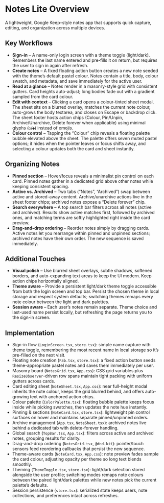 # Notes Lite Overview

A lightweight, Google Keep–style notes app that supports quick capture, editing, and organization across multiple devices.

## Key Workflows
- **Sign-in** – A name-only login screen with a theme toggle (light/dark). Remembers the last name entered and pre-fills it on return, but requires the user to sign in again after refresh.
- **Create notes** – A fixed floating action button creates a new note seeded with the theme’s default pastel colour. Notes contain a title, body, colour swatch, and metadata, and save immediately for the active user.
- **Read at a glance** – Notes render in a masonry-style grid with consistent gutters. Card heights auto-adjust; long bodies fade out with a gradient sampled from the card colour.
- **Edit with context** – Clicking a card opens a colour-tinted sheet modal. The sheet sits on a blurred overlay, matches the current note colour, auto-grows the body textarea, and closes on Escape or backdrop click. The sheet footer hosts action chips (Colour, Pin/Unpin, Archive/Unarchive, Delete forever when applicable) using minimal glyphs (`○`/`●`) instead of emojis.
- **Colour control** – Tapping the “Colour” chip reveals a floating palette bubble elevated above the sheet. The palette offers seven muted pastel options; it hides when the pointer leaves or focus shifts away, and selecting a colour updates both the card and sheet instantly.

## Organizing Notes
- **Pinned section** – Hover/focus reveals a minimalist pin control on each card. Pinned notes gather in a dedicated grid above other notes while keeping consistent spacing.
- **Active vs. Archived** – Two tabs (“Notes”, “Archived”) swap between active and stored-away content. Archive/unarchive actions live in the sheet footer chips; archived notes expose a “Delete forever” chip.
- **Search everywhere** – A top search bar filters across all notes (active and archived). Results show active matches first, followed by archived ones, and matching terms are softly highlighted right inside the card preview.
- **Drag-and-drop ordering** – Reorder notes simply by dragging cards. Active notes let you rearrange within pinned and unpinned sections; archived notes have their own order. The new sequence is saved immediately.

## Additional Touches
- **Visual polish** – Use blurred sheet overlays, subtle shadows, softened borders, and auto-expanding text areas to keep the UI modern. Keep action chips horizontally aligned.
- **Theme aware** – Provide a persistent light/dark theme toggle accessible from both the login screen and top bar. Persist the chosen theme in local storage and respect system defaults; switching themes remaps every note colour between the light and dark palettes.
- **Session aware** – Each user’s notes remain separate. Theme choice and last-used name persist locally, but refreshing the page returns you to the sign-in screen.

## Implementation
- Sign-in flow (`LoginScreen.tsx`, `store.tsx`): simple name capture with theme toggle, remembering the most recent name in local storage so it’s pre-filled on the next visit.
- Floating note creation (`Fab.tsx`, `store.tsx`): a fixed action button seeds theme-appropriate pastel notes and saves them immediately per user.
- Masonry board (`NotesGrid.tsx`, `App.css`): CSS grid variables plus `ResizeObserver`-driven row spans maintain tight packing with uniform gutters across cards.
- Card editing sheet (`NoteSheet.tsx`, `App.css`): near full-height modal inherits the note colour, keeps the grid blurred behind, and offers auto-growing text with anchored action chips.
- Colour palette (`ColorPalette.tsx`): floating bubble palette keeps focus inside while picking swatches, then updates the note hue instantly.
- Pinning & sections (`NoteCard.tsx`, `store.tsx`): lightweight pin control surfaces on hover and maintains separate pinned/unpinned orders.
- Archive management (`App.tsx`, `NoteSheet.tsx`): archived notes live behind a dedicated tab with delete-forever handling.
- Global search (`TopBar.tsx`, `App.tsx`): filters across active and archived notes, grouping results for clarity.
- Drag-and-drop ordering (`NotesGrid.tsx`, `@dnd-kit`): pointer/touch sensors feed reordering callbacks that persist the new sequence.
- Theme-aware cards (`NoteCard.tsx`, `App.css`): note preview fades sample the card colour, adjusting opacity per theme so long text blends smoothly.
- Theming (`ThemeToggle.tsx`, `store.tsx`): light/dark selection stored alongside the user profile; switching modes remaps note colours between the paired light/dark palettes while new notes pick the current palette’s defaults.
- Session persistence (`store.tsx`): serialized state keeps users, note collections, and preferences intact across refreshes.
